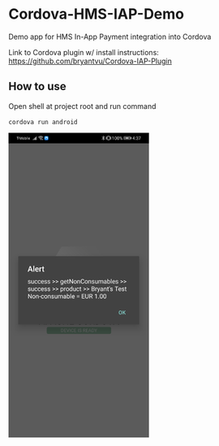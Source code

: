 # Cordova-HMS-IAP-Demo
Demo app for HMS In-App Payment integration into Cordova

Link to Cordova plugin w/ install instructions:
https://github.com/bryantvu/Cordova-IAP-Plugin

## How to use
Open shell at project root and run command
```shell
cordova run android
```

<img src="images/demo.jpg" height="600"/>
